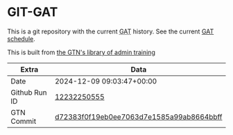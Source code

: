 # GIT-GAT

This is a git repository with the current <abbr title="Galaxy Admin Training">GAT</abbr> history. See the current [GAT schedule](https://gxy.io/gat).

This is built from [the GTN's library of admin training](https://training.galaxyproject.org/training-material/topics/admin/)

Extra | Data
--- | ---
Date | 2024-12-09 09:03:47+00:00
Github Run ID | [12232250555](https://github.com/galaxyproject/training-material/actions/runs/12232250555)
GTN Commit | [d72383f0f19eb0ee7063d7e1585a99ab8664bbff](https://github.com/galaxyproject/training-material/tree/d72383f0f19eb0ee7063d7e1585a99ab8664bbff)
